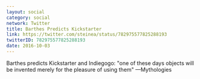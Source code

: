 ```yaml
---
layout: social
category: social
network: Twitter
title: Barthes Predicts Kickstarter
link: https://twitter.com/steinea/status/782975577825288193
twitterID: 782975577825288193
date: 2016-10-03
---
```


Barthes predicts Kickstarter and Indiegogo: "one of these days objects will be invented merely for the pleasure of using them" —Mythologies
